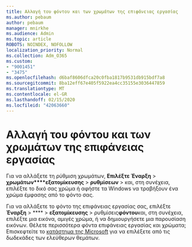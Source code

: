 ```yaml
---
title: Αλλαγή του φόντου και των χρωμάτων της επιφάνειας εργασίας
ms.author: pebaum
author: pebaum
manager: mnirkhe
ms.audience: Admin
ms.topic: article
ROBOTS: NOINDEX, NOFOLLOW
localization_priority: Normal
ms.collection: Adm_O365
ms.custom:
- "9001451"
- "3475"
ms.openlocfilehash: d6baf8606dfca20c0fba1817b9531db915bdf7a8
ms.sourcegitcommit: 8ba12eff67e405f5922ea4cc35155e3036447859
ms.translationtype: MT
ms.contentlocale: el-GR
ms.lasthandoff: 02/15/2020
ms.locfileid: "42063660"
---
```

# <a name="change-your-desktop-background-and-colors"></a>Αλλαγή του φόντου και των χρωμάτων της επιφάνειας εργασίας

Για να αλλάξετε τη ρύθμιση χρωμάτων, **Επιλέξτε Έναρξη** > **χρωμάτων****εξατομίκευσης** > **ρυθμίσεων** > και, στη συνέχεια, επιλέξτε το δικό σας χρώμα ή αφήστε τα Windows να τραβήξουν ένα χρώμα έμφασης από το φόντο σας.

Για να αλλάξετε το φόντο της επιφάνειας εργασίας σας, επιλέξτε **Έναρξη** > **** > **εξατομίκευσης** > ρυθμίσεις**φόντου**και, στη συνέχεια, επιλέξτε μια εικόνα, αμιγές χρώμα, ή να δημιουργήσετε μια παρουσίαση εικόνων. Θέλετε περισσότερα φόντα επιφάνειας εργασίας και χρώματα; Επισκεφτείτε το [κατάστημα της Microsoft](https://www.microsoft.com/en-us/store/collections/windowsthemes) για να επιλέξετε από τις δωδεκάδες των ελεύθερων θεμάτων.
